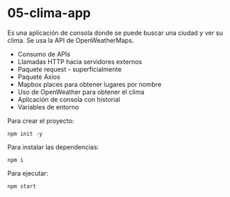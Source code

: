 # 05-clima-app

Es una aplicación de consola donde se puede buscar una ciudad y ver su clima. Se usa la API de OpenWeatherMaps.

- Consumo de APIs
- Llamadas HTTP hacia servidores externos
- Paquete request - superficialmente
- Paquete Axios
- Mapbox places para obtener lugares por nombre
- Uso de OpenWeather para obtener el clima
- Aplicación de consola con historial
- Variables de entorno

Para crear el proyecto:

```
npm init -y
```

Para instalar las dependencias:

```
npm i
```

Para ejecutar:

```
npm start
```
